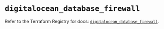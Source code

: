 # `digitalocean_database_firewall`

Refer to the Terraform Registry for docs: [`digitalocean_database_firewall`](https://registry.terraform.io/providers/digitalocean/digitalocean/2.41.0/docs/resources/database_firewall).
